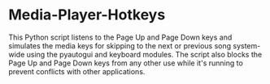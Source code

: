 # Media-Player-Hotkeys
This Python script listens to the Page Up and Page Down keys and simulates the media keys for skipping to the next or previous song system-wide using the pyautogui and keyboard modules. The script also blocks the Page Up and Page Down keys from any other use while it's running to prevent conflicts with other applications.
